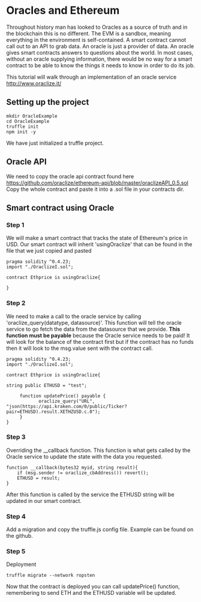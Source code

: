 # Oracles and Ethereum 
Throughout history man has looked to Oracles as a source of truth and in the blockchain this is no different.  The EVM is a sandbox, meaning everything in the environment is self-contained.   A smart contract cannot call out to an API to grab data.  An oracle is just a provider of data. An oracle gives smart contracts answers to questions about the world. In most cases, without an oracle supplying information, there would be no way for a smart contract to be able to know the things it needs to know in order to do its job.

This tutorial will walk through an implementation of an oracle service http://www.oraclize.it/

## Setting up the project 
	mkdir OracleExample
	cd OracleExample
	truffle init 
	npm init -y
We have just initialized a truffle project.

## Oracle API
We need to copy the oracle api contract found here https://github.com/oraclize/ethereum-api/blob/master/oraclizeAPI_0.5.sol
Copy the whole contract and paste it into a .sol file in your contracts dir.

## Smart contract using Oracle 

### Step 1
We will make a smart contract that tracks the state of Ethereum's price in USD.  Our smart contract will inherit 'usingOraclize' that can be found in the file that we just copied and pasted 

	pragma solidity ^0.4.23;
	import "./OraclizeI.sol";

	contract Ethprice is usingOraclize{
	
	}

### Step 2
We need to make a call to the oracle service by calling 'oraclize_query(datatype, datasource)'.  This function will tell the oracle service to go fetch the data from the datasource that we provide. **This function must be payable** because the Oracle service needs to be paid! It will look for the balance of the contract first but if the contract has no funds then it will look to the msg.value sent with the contract call. 

	pragma solidity ^0.4.23;
	import "./OraclizeI.sol";

	contract Ethprice is usingOraclize{

	string public ETHUSD = "test";

		 function updatePrice() payable {
	            oraclize_query("URL", "json(https://api.kraken.com/0/public/Ticker?		pair=ETHUSD).result.XETHZUSD.c.0");
	     }
	}

### Step 3 
Overriding the __callback function.  This function is what gets called by the Oracle service to update the state with the data you requested. 

	function __callback(bytes32 myid, string result){
		if (msg.sender != oraclize_cbAddress()) revert();
		ETHUSD = result;
	}
After this function is called by the service the ETHUSD string will be updated in our smart contract.

### Step 4 
Add a migration and copy the truffle.js config file.  Example can be found on the github.

### Step 5 
Deployment 

	truffle migrate --network ropsten
	
Now that the contract is deployed you can call updatePrice() function, remembering to send ETH and the ETHUSD variable will be updated.
